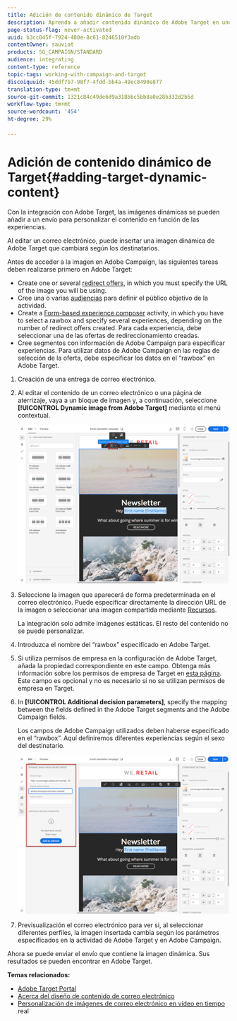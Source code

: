 ```yaml
---
title: Adición de contenido dinámico de Target
description: Aprenda a añadir contenido dinámico de Adobe Target en uno de sus envíos de Adobe Campaign.
page-status-flag: never-activated
uuid: b3cc045f-7924-480e-8c61-8246510f3adb
contentOwner: sauviat
products: SG_CAMPAIGN/STANDARD
audience: integrating
content-type: reference
topic-tags: working-with-campaign-and-target
discoiquuid: 45ddf7b7-98f7-4fdd-bb4a-49ec8490e877
translation-type: tm+mt
source-git-commit: 1321c84c49de6d9a318bbc5bb8a0e28b332d2b5d
workflow-type: tm+mt
source-wordcount: '454'
ht-degree: 29%

---
```



# Adición de contenido dinámico de Target{#adding-target-dynamic-content}

Con la integración con Adobe Target, las imágenes dinámicas se pueden añadir a un envío para personalizar el contenido en función de las experiencias.

Al editar un correo electrónico, puede insertar una imagen dinámica de Adobe Target que cambiará según los destinatarios.

Antes de acceder a la imagen en Adobe Campaign, las siguientes tareas deben realizarse primero en Adobe Target:

* Create one or several [redirect offers](https://docs.adobe.com/content/help/en/target/using/experiences/offers/offer-redirect.html), in which you must specify the URL of the image you will be using.
* Cree una o varias [audiencias](https://docs.adobe.com/content/help/en/target/using/audiences/create-audiences/audiences.html) para definir el público objetivo de la actividad.
* Create a [Form-based experience composer](https://docs.adobe.com/content/help/en/target/using/experiences/form-experience-composer.html) activity, in which you have to select a rawbox and specify several experiences, depending on the number of redirect offers created. Para cada experiencia, debe seleccionar una de las ofertas de redireccionamiento creadas.
* Cree segmentos con información de Adobe Campaign para especificar experiencias. Para utilizar datos de Adobe Campaign en las reglas de selección de la oferta, debe especificar los datos en el “rawbox” en Adobe Target.

1. Creación de una entrega de correo electrónico.
1. Al editar el contenido de un correo electrónico o una página de aterrizaje, vaya a un bloque de imagen y, a continuación, seleccione **[!UICONTROL Dynamic image from Adobe Target]** mediante el menú contextual.

   ![](assets/tar_insert_dynamic_image.png)

1. Seleccione la imagen que aparecerá de forma predeterminada en el correo electrónico. Puede especificar directamente la dirección URL de la imagen o seleccionar una imagen compartida mediante [Recursos](../../integrating/using/working-with-campaign-and-assets-core-service.md).

   La integración solo admite imágenes estáticas. El resto del contenido no se puede personalizar.

1. Introduzca el nombre del “rawbox” especificado en Adobe Target.
1. Si utiliza permisos de empresa en la configuración de Adobe Target, añada la propiedad correspondiente en este campo. Obtenga más información sobre los permisos de empresa de Target en [esta página](https://docs.adobe.com/content/help/en/target/using/administer/manage-users/enterprise/properties-overview.html). Este campo es opcional y no es necesario si no se utilizan permisos de empresa en Target.
1. In **[!UICONTROL Additional decision parameters]**, specify the mapping between the fields defined in the Adobe Target segments and the Adobe Campaign fields.

   Los campos de Adobe Campaign utilizados deben haberse especificado en el “rawbox”. Aquí definiremos diferentes experiencias según el sexo del destinatario.

   ![](assets/tar_additional_decisionning_parameters.png)

1. Previsualización el correo electrónico para ver si, al seleccionar diferentes perfiles, la imagen insertada cambia según los parámetros especificados en la actividad de Adobe Target y en Adobe Campaign.

Ahora se puede enviar el envío que contiene la imagen dinámica. Sus resultados se pueden encontrar en Adobe Target.

**Temas relacionados:**

* [Adobe Target Portal](https://docs.adobe.com/content/help/es-ES/target/using/integrate/campaign-and-target.html)
* [Acerca del diseño de contenido de correo electrónico](../../designing/using/designing-content-in-adobe-campaign.md)
* [Personalización de imágenes de correo electrónico en vídeo en tiempo](https://helpx.adobe.com/es/marketing-cloud/how-to/email-marketing.html) real

